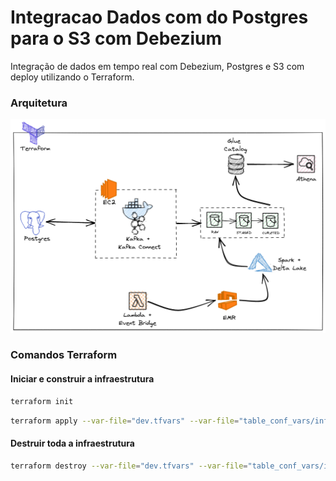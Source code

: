 # Integracao Dados com do Postgres para o S3 com Debezium 
Integração de dados em tempo real com Debezium, Postgres e S3 com deploy utilizando o Terraform.

### Arquitetura
![alt text](https://github.com/cicerojmm/integracaoDadosDebeziumPostgres/blob/main/images/arquitetura.png?raw=true)


### Comandos Terraform

#### Iniciar e construir a infraestrutura
```sh
terraform init
```
```sh
terraform apply --var-file="dev.tfvars" --var-file="table_conf_vars/information.tfvars"
```

#### Destruir toda a infraestrutura
```sh
terraform destroy --var-file="dev.tfvars" --var-file="table_conf_vars/information.tfvars"
```

